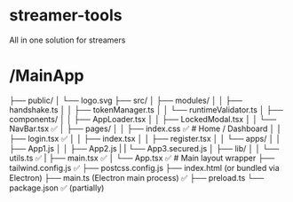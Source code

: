 # streamer-tools
All in one solution for streamers

# /MainApp
├── public/
│   └── logo.svg
├── src/
│   ├── modules/
│   │   ├── handshake.ts
│   │   ├── tokenManager.ts
│   │   └── runtimeValidator.ts
│   ├── components/
│   │   ├── AppLoader.tsx
│   │   ├── LockedModal.tsx
│   │   └── NavBar.tsx ✅
│   ├── pages/
│   │   ├── index.css ✅             # Home / Dashboard
│   │   ├── login.tsx ✅
│   │   ├── index.tsx
│   │   ├── register.tsx
│   │   └── apps/
│   │       ├── App1.js
│   │       ├── App2.js
|   |       └── App3.secured.js
│   ├── lib/
│   │   └── utils.ts ✅
|   ├── main.tsx ✅
│   └── App.tsx ✅                   # Main layout wrapper
├── tailwind.config.js ✅
├── postcss.config.js
├── index.html (or bundled via Electron)
├── main.ts (Electron main process) ✅
├── preload.ts
└── package.json ✅ (partially)
